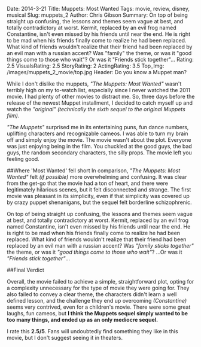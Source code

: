 Date: 2014-3-21
Title: Muppets: Most Wanted
Tags: movie, review, disney, musical
Slug: muppets_2
Author: Chris Gibson
Summary: On top of being straight up confusing, the lessons and themes seem vague at best, and totally contradictory at worst. Kermit, replaced by an evil frog named Constantine, isn't even missed by his friends until near the end. He is right to be mad when his friends finally come to realize he had been replaced. What kind of friends wouldn't realize that their friend had been replaced by an evil man with a russian accent? Was "family" the theme, or was it "good things come to those who wait"? Or was it "Friends stick together"...
Rating: 2.5
VisualsRating: 2.5
StoryRating: 2
ActingRating: 3.5
Top_Img: /images/muppets_2_movie/top.jpg
Header: Do you know a Muppet man?

While I don't dislike the muppets, *"The Muppets: Most Wanted"* wasn't terribly high on my to-watch list, especially since I never watched the 2011 movie. I had plenty of other movies to distract me. So, three days before the release of the newest Muppet installment, I decided to catch myself up and watch the *"original" (technically the sixth sequel to the original Muppets film)*.

*"The Muppets"* surprised me in its entertaining puns, fun dance numbers, uplifting characters and recognizable cameos. I was able to turn my brain off and simply enjoy the movie. The movie wasn't about the plot. Everyone was just enjoying being in the film. You chuckled at the good guys, the bad guys, the random secondary characters, the silly props. The movie left you feeling good.

##Where 'Most Wanted' fell short
In comparison, *"The Muppets: Most Wanted"* felt *(if possible)* more overwhelming and confusing. It was clear from the get-go that the movie had a ton of heart, and there were legitimately hilarious scenes, but it felt disconnected and strange. The first movie was pleasant in its simplicity, even if that simplicity was covered up by crazy puppet shenanigans, but the sequel felt borderline schizophrenic.

On top of being straight up confusing, the lessons and themes seem vague at best, and totally contradictory at worst. Kermit, replaced by an evil frog named Constantine, isn't even missed by his friends until near the end. He is right to be mad when his friends finally come to realize he had been replaced. What kind of friends wouldn't realize that their friend had been replaced by an evil man with a russian accent? Was *"family sticks together"* the theme, or was it *"good things come to those who wait"*? ...Or was it *"Friends stick together"*...

##Final Verdict

Overall, the movie failed to achieve a simple, straightforward plot, opting for a complexity unnecessary for the type of movie they were going for. They also failed to convey a clear theme, the characters didn't learn a well defined lesson, and the challenge they end up overcoming *(Constantine)* seems very contrived, even for a children's movie. There were some great laughs, fun cameos, but **I think the Muppets sequel simply wanted to be too many things, and ended up as an only mediocre sequel.**

I rate this **2.5/5**. Fans will undoubtedly find something they like in this movie, but I don't suggest seeing it in theaters.
